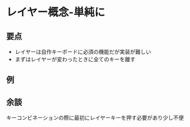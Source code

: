 # レイヤー概念-単純に

## 要点

* レイヤーは自作キーボードに必須の機能だが実装が難しい
* まずはレイヤーが変わったときに全てのキーを離す

## 例



## 余談

キーコンビネーションの際に最初にレイヤーキーを押す必要があり少し不便